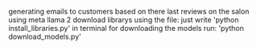 generating emails to customers based on there last reviews on the salon
using meta llama 2
download librarys using the file: just write 'python install_libraries.py' in terminal
for downloading the models run: 'python download_models.py'
